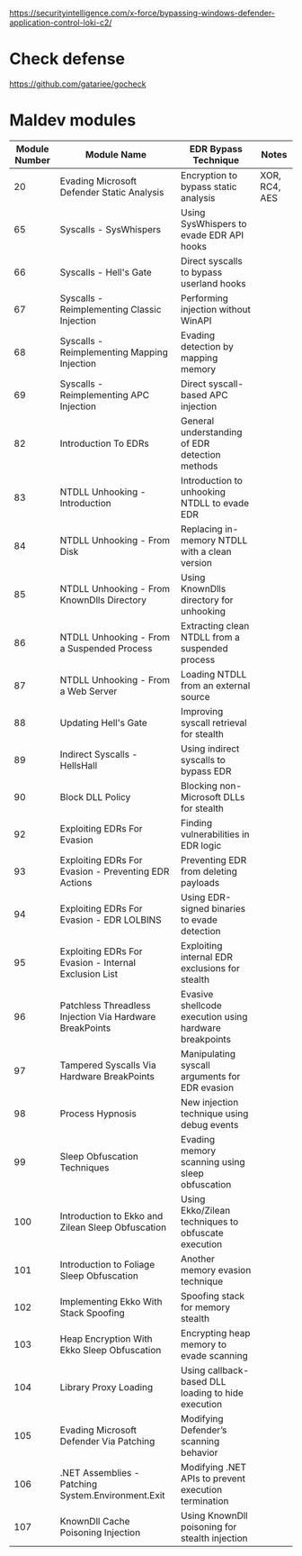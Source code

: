 https://securityintelligence.com/x-force/bypassing-windows-defender-application-control-loki-c2/
# Check defense
https://github.com/gatariee/gocheck



# Maldev modules

| **Module Number** | **Module Name**                                         | **EDR Bypass Technique**                               | Notes         |
| ----------------- | ------------------------------------------------------- | ------------------------------------------------------ | ------------- |
| 20                | Evading Microsoft Defender Static Analysis              | Encryption to bypass static analysis                   | XOR, RC4, AES |
| 65                | Syscalls - SysWhispers                                  | Using SysWhispers to evade EDR API hooks               |               |
| 66                | Syscalls - Hell's Gate                                  | Direct syscalls to bypass userland hooks               |               |
| 67                | Syscalls - Reimplementing Classic Injection             | Performing injection without WinAPI                    |               |
| 68                | Syscalls - Reimplementing Mapping Injection             | Evading detection by mapping memory                    |               |
| 69                | Syscalls - Reimplementing APC Injection                 | Direct syscall-based APC injection                     |               |
| 82                | Introduction To EDRs                                    | General understanding of EDR detection methods         |               |
| 83                | NTDLL Unhooking - Introduction                          | Introduction to unhooking NTDLL to evade EDR           |               |
| 84                | NTDLL Unhooking - From Disk                             | Replacing in-memory NTDLL with a clean version         |               |
| 85                | NTDLL Unhooking - From KnownDlls Directory              | Using KnownDlls directory for unhooking                |               |
| 86                | NTDLL Unhooking - From a Suspended Process              | Extracting clean NTDLL from a suspended process        |               |
| 87                | NTDLL Unhooking - From a Web Server                     | Loading NTDLL from an external source                  |               |
| 88                | Updating Hell's Gate                                    | Improving syscall retrieval for stealth                |               |
| 89                | Indirect Syscalls - HellsHall                           | Using indirect syscalls to bypass EDR                  |               |
| 90                | Block DLL Policy                                        | Blocking non-Microsoft DLLs for stealth                |               |
| 92                | Exploiting EDRs For Evasion                             | Finding vulnerabilities in EDR logic                   |               |
| 93                | Exploiting EDRs For Evasion - Preventing EDR Actions    | Preventing EDR from deleting payloads                  |               |
| 94                | Exploiting EDRs For Evasion - EDR LOLBINS               | Using EDR-signed binaries to evade detection           |               |
| 95                | Exploiting EDRs For Evasion - Internal Exclusion List   | Exploiting internal EDR exclusions for stealth         |               |
| 96                | Patchless Threadless Injection Via Hardware BreakPoints | Evasive shellcode execution using hardware breakpoints |               |
| 97                | Tampered Syscalls Via Hardware BreakPoints              | Manipulating syscall arguments for EDR evasion         |               |
| 98                | Process Hypnosis                                        | New injection technique using debug events             |               |
| 99                | Sleep Obfuscation Techniques                            | Evading memory scanning using sleep obfuscation        |               |
| 100               | Introduction to Ekko and Zilean Sleep Obfuscation       | Using Ekko/Zilean techniques to obfuscate execution    |               |
| 101               | Introduction to Foliage Sleep Obfuscation               | Another memory evasion technique                       |               |
| 102               | Implementing Ekko With Stack Spoofing                   | Spoofing stack for memory stealth                      |               |
| 103               | Heap Encryption With Ekko Sleep Obfuscation             | Encrypting heap memory to evade scanning               |               |
| 104               | Library Proxy Loading                                   | Using callback-based DLL loading to hide execution     |               |
| 105               | Evading Microsoft Defender Via Patching                 | Modifying Defender’s scanning behavior                 |               |
| 106               | .NET Assemblies - Patching System.Environment.Exit      | Modifying .NET APIs to prevent execution termination   |               |
| 107               | KnownDll Cache Poisoning Injection                      | Using KnownDll poisoning for stealth injection         |               |
